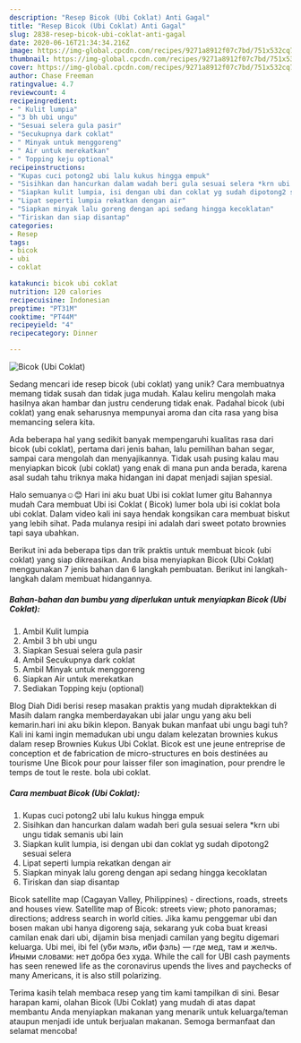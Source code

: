 ```yaml
---
description: "Resep Bicok (Ubi Coklat) Anti Gagal"
title: "Resep Bicok (Ubi Coklat) Anti Gagal"
slug: 2838-resep-bicok-ubi-coklat-anti-gagal
date: 2020-06-16T21:34:34.216Z
image: https://img-global.cpcdn.com/recipes/9271a8912f07c7bd/751x532cq70/bicok-ubi-coklat-foto-resep-utama.jpg
thumbnail: https://img-global.cpcdn.com/recipes/9271a8912f07c7bd/751x532cq70/bicok-ubi-coklat-foto-resep-utama.jpg
cover: https://img-global.cpcdn.com/recipes/9271a8912f07c7bd/751x532cq70/bicok-ubi-coklat-foto-resep-utama.jpg
author: Chase Freeman
ratingvalue: 4.7
reviewcount: 4
recipeingredient:
- " Kulit lumpia"
- "3 bh ubi ungu"
- "Sesuai selera gula pasir"
- "Secukupnya dark coklat"
- " Minyak untuk menggoreng"
- " Air untuk merekatkan"
- " Topping keju optional"
recipeinstructions:
- "Kupas cuci potong2 ubi lalu kukus hingga empuk"
- "Sisihkan dan hancurkan dalam wadah beri gula sesuai selera *krn ubi ungu tidak semanis ubi lain"
- "Siapkan kulit lumpia, isi dengan ubi dan coklat yg sudah dipotong2 sesuai selera"
- "Lipat seperti lumpia rekatkan dengan air"
- "Siapkan minyak lalu goreng dengan api sedang hingga kecoklatan"
- "Tiriskan dan siap disantap"
categories:
- Resep
tags:
- bicok
- ubi
- coklat

katakunci: bicok ubi coklat 
nutrition: 120 calories
recipecuisine: Indonesian
preptime: "PT31M"
cooktime: "PT44M"
recipeyield: "4"
recipecategory: Dinner

---
```



![Bicok (Ubi Coklat)](https://img-global.cpcdn.com/recipes/9271a8912f07c7bd/751x532cq70/bicok-ubi-coklat-foto-resep-utama.jpg)

Sedang mencari ide resep bicok (ubi coklat) yang unik? Cara membuatnya memang tidak susah dan tidak juga mudah. Kalau keliru mengolah maka hasilnya akan hambar dan justru cenderung tidak enak. Padahal bicok (ubi coklat) yang enak seharusnya mempunyai aroma dan cita rasa yang bisa memancing selera kita.

Ada beberapa hal yang sedikit banyak mempengaruhi kualitas rasa dari bicok (ubi coklat), pertama dari jenis bahan, lalu pemilihan bahan segar, sampai cara mengolah dan menyajikannya. Tidak usah pusing kalau mau menyiapkan bicok (ubi coklat) yang enak di mana pun anda berada, karena asal sudah tahu triknya maka hidangan ini dapat menjadi sajian spesial.

Halo semuanya☺😊 Hari ini aku buat Ubi isi coklat lumer gitu Bahannya mudah Cara membuat Ubi isi Coklat ( Bicok) lumer bola ubi isi coklat bola ubi coklat. Dalam video kali ini saya hendak kongsikan cara membuat biskut yang lebih sihat. Pada mulanya resipi ini adalah dari sweet potato brownies tapi saya ubahkan.


Berikut ini ada beberapa tips dan trik praktis untuk membuat bicok (ubi coklat) yang siap dikreasikan. Anda bisa menyiapkan Bicok (Ubi Coklat) menggunakan 7 jenis bahan dan 6 langkah pembuatan. Berikut ini langkah-langkah dalam membuat hidangannya.

<!--inarticleads1-->

##### Bahan-bahan dan bumbu yang diperlukan untuk menyiapkan Bicok (Ubi Coklat):

1. Ambil  Kulit lumpia
1. Ambil 3 bh ubi ungu
1. Siapkan Sesuai selera gula pasir
1. Ambil Secukupnya dark coklat
1. Ambil  Minyak untuk menggoreng
1. Siapkan  Air untuk merekatkan
1. Sediakan  Topping keju (optional)


Blog Diah Didi berisi resep masakan praktis yang mudah dipraktekkan di Masih dalam rangka memberdayakan ubi jalar ungu yang aku beli kemarin.hari ini aku bikin klepon. Banyak bukan manfaat ubi ungu bagi tuh? Kali ini kami ingin memadukan ubi ungu dalam kelezatan brownies kukus dalam resep Brownies Kukus Ubi Coklat. Bicok est une jeune entreprise de conception et de fabrication de micro-structures en bois destinées au tourisme Une Bicok pour pour laisser filer son imagination, pour prendre le temps de tout le reste. bola ubi coklat. 

<!--inarticleads2-->

##### Cara membuat Bicok (Ubi Coklat):

1. Kupas cuci potong2 ubi lalu kukus hingga empuk
1. Sisihkan dan hancurkan dalam wadah beri gula sesuai selera *krn ubi ungu tidak semanis ubi lain
1. Siapkan kulit lumpia, isi dengan ubi dan coklat yg sudah dipotong2 sesuai selera
1. Lipat seperti lumpia rekatkan dengan air
1. Siapkan minyak lalu goreng dengan api sedang hingga kecoklatan
1. Tiriskan dan siap disantap


Bicok satellite map (Cagayan Valley, Philippines) - directions, roads, streets and houses view. Satellite map of Bicok: streets view; photo panoramas; directions; address search in world cities. Jika kamu penggemar ubi dan bosen makan ubi hanya digoreng saja, sekarang yuk coba buat kreasi camilan enak dari ubi, dijamin bisa menjadi camilan yang begitu digemari keluarga. Ubi mei, ibi fel (у́би мэль, и́би фэль) — где мед, там и желчь. Иными словами: нет добра без худа. While the call for UBI cash payments has seen renewed life as the coronavirus upends the lives and paychecks of many Americans, it is also still polarizing. 

Terima kasih telah membaca resep yang tim kami tampilkan di sini. Besar harapan kami, olahan Bicok (Ubi Coklat) yang mudah di atas dapat membantu Anda menyiapkan makanan yang menarik untuk keluarga/teman ataupun menjadi ide untuk berjualan makanan. Semoga bermanfaat dan selamat mencoba!
